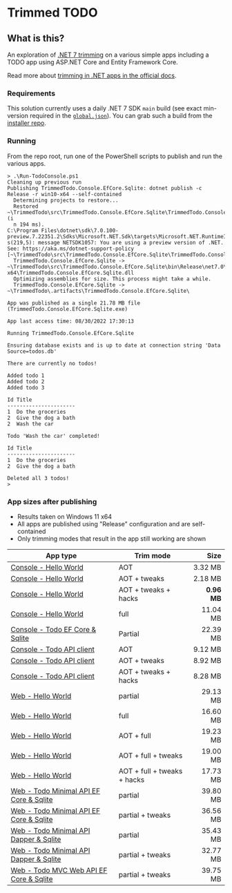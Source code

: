 # Trimmed TODO

## What is this?

An exploration of [.NET 7 trimming](https://docs.microsoft.com/dotnet/core/deploying/trimming/prepare-libraries-for-trimming) on a various simple apps including a TODO app using ASP.NET Core and Entity Framework Core.

Read more about [trimming in .NET apps in the official docs](https://docs.microsoft.com/dotnet/core/deploying/trimming/trimming-options#trimming-framework-library-features).

### Requirements

This solution currently uses a daily .NET 7 SDK `main` build (see exact min-version required in the [`global.json`](global.json)). You can grab such a build from the [installer repo](https://github.com/dotnet/installer).

### Running

From the repo root, run one of the PowerShell scripts to publish and run the various apps.

```terminal
> .\Run-TodoConsole.ps1
Cleaning up previous run
Publishing TrimmedTodo.Console.EfCore.Sqlite: dotnet publish -c Release -r win10-x64 --self-contained
  Determining projects to restore...
  Restored ~\TrimmedTodo\src\TrimmedTodo.Console.EfCore.Sqlite\TrimmedTodo.Console.EfCore.Sqlite.csproj (i
  n 194 ms).
C:\Program Files\dotnet\sdk\7.0.100-preview.7.22351.2\Sdks\Microsoft.NET.Sdk\targets\Microsoft.NET.RuntimeIdentifierInference.target
s(219,5): message NETSDK1057: You are using a preview version of .NET. See: https://aka.ms/dotnet-support-policy [~\TrimmedTodo\src\TrimmedTodo.Console.EfCore.Sqlite\TrimmedTodo.Console.EfCore.Sqlite.csproj]
  TrimmedTodo.Console.EfCore.Sqlite -> ~\TrimmedTodo\src\TrimmedTodo.Console.EfCore.Sqlite\bin\Release\net7.0\win-x64\TrimmedTodo.Console.EfCore.Sqlite.dll
  Optimizing assemblies for size. This process might take a while.
  TrimmedTodo.Console.EfCore.Sqlite -> ~\TrimmedTodo\.artifacts\TrimmedTodo.Console.EfCore.Sqlite\

App was published as a single 21.78 MB file (TrimmedTodo.Console.EfCore.Sqlite.exe)

App last access time: 08/30/2022 17:30:13

Running TrimmedTodo.Console.EfCore.Sqlite

Ensuring database exists and is up to date at connection string 'Data Source=todos.db'

There are currently no todos!

Added todo 1
Added todo 2
Added todo 3

Id Title
----------------------
1  Do the groceries
2  Give the dog a bath
2  Wash the car

Todo 'Wash the car' completed!

Id Title
----------------------
1  Do the groceries
2  Give the dog a bath

Deleted all 3 todos!
>
```

### App sizes after publishing

- Results taken on Windows 11 x64
- All apps are published using "Release" configuration and are self-contained
- Only trimming modes that result in the app still working are shown

App type | Trim mode | Size
---------|-----------|----:
[Console - Hello World](/src/HelloWorld.Console/) | AOT | 3.32 MB
[Console - Hello World](/src/HelloWorld.Console/) | AOT + tweaks | 2.18 MB
[Console - Hello World](/src/HelloWorld.Console/) | AOT + tweaks + hacks | **0.96 MB**
[Console - Hello World](/src/HelloWorld.Console/) | full | 11.04 MB
[Console - Todo EF Core & Sqlite](/src/TrimmedTodo.Console.EfCore.Sqlite/) | Partial | 22.39 MB
[Console - Todo API client](/src/TrimmedTodo.Console.ApiClient/) | AOT | 9.12 MB
[Console - Todo API client](/src/TrimmedTodo.Console.ApiClient/) | AOT + tweaks | 8.92 MB
[Console - Todo API client](/src/TrimmedTodo.Console.ApiClient/) | AOT + tweaks + hacks | 8.28 MB
[Web - Hello World](/src/HelloWorld.Web/) | partial | 29.13 MB
[Web - Hello World](/src/HelloWorld.Web/) | full | 16.60 MB
[Web - Hello World](/src/HelloWorld.Web/) | AOT + full | 19.23 MB
[Web - Hello World](/src/HelloWorld.Web/) | AOT + full + tweaks | 19.00 MB
[Web - Hello World](/src/HelloWorld.Web/) | AOT + full + tweaks + hacks | 17.73 MB
[Web - Todo Minimal API EF Core & Sqlite](/src/TrimmedTodo.MinimalApi.EfCore.Sqlite/) | partial | 39.80 MB
[Web - Todo Minimal API EF Core & Sqlite](/src/TrimmedTodo.MinimalApi.EfCore.Sqlite/) | partial + tweaks | 36.56 MB
[Web - Todo Minimal API Dapper & Sqlite](/src/TrimmedTodo.MinimalApi.Dapper.Sqlite/) | partial | 35.43 MB
[Web - Todo Minimal API Dapper & Sqlite](/src/TrimmedTodo.MinimalApi.Dapper.Sqlite/) | partial + tweaks | 32.77 MB
[Web - Todo MVC Web API EF Core & Sqlite](/src/TrimmedTodo.WebApi.EfCore.Sqlite/) | partial + tweaks | 39.75 MB
